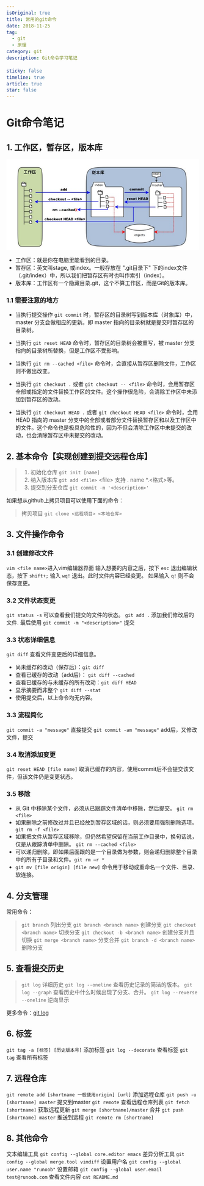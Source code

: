 ```yaml
---
isOriginal: true
title: 常用的git命令
date: 2018-11-25
tag:
  - git
  - 原理
category: git
description: Git命令学习笔记

sticky: false
timeline: true
article: true
star: false
---
```


# Git命令笔记

## 1. 工作区，暂存区，版本库
![工作区，暂存区，版本库](/images/article/25/threestore.png)
+ 工作区：就是你在电脑里能看到的目录。
+ 暂存区：英文叫stage, 或index。一般存放在 ".git目录下" 下的index文件（.git/index）中，所以我们把暂存区有时也叫作索引（index）。
+ 版本库：工作区有一个隐藏目录.git，这个不算工作区，而是Git的版本库。

<!--more-->

### 1.1 需要注意的地方
 + 当执行提交操作 `git commit` 时，暂存区的目录树写到版本库（对象库）中，master 分支会做相应的更新。即 master 指向的目录树就是提交时暂存区的目录树。

 + 当执行 `git reset HEAD` 命令时，暂存区的目录树会被重写，被 master 分支指向的目录树所替换，但是工作区不受影响。

 + 当执行 `git rm --cached <file>` 命令时，会直接从暂存区删除文件，工作区则不做出改变。

 + 当执行 `git checkout .` 或者 `git checkout -- <file>` 命令时，会用暂存区全部或指定的文件替换工作区的文件。这个操作很危险，会清除工作区中未添加到暂存区的改动。

 + 当执行 `git checkout HEAD .` 或者 `git checkout HEAD <file>` 命令时，会用 HEAD 指向的 master 分支中的全部或者部分文件替换暂存区和以及工作区中的文件。这个命令也是极具危险性的，因为不但会清除工作区中未提交的改动，也会清除暂存区中未提交的改动。

## 2. 基本命令【实现创建到提交远程仓库】
 >1. 初始化仓库 `git init [name]`
 >2. 纳入版本库 `git add <file>` <file\> 支持 . name *.<格式>等。
 >3. 提交到分支仓库 `git commit -m '<description>'`

如果想从github上拷贝项目可以使用下面的命令：
 > 拷贝项目 `git clone <远程项目> <本地仓库>`


## 3. 文件操作命令
### 3.1 创建修改文件
`vim <file name>`进入vim编辑器界面
输入想要的内容之后，按下 `esc` 退出编辑状态，按下 `shift+;` 输入 `wq!` 退出。此时文件内容已经变更。 如果输入 `q!` 则不会保存变更。

### 3.2 文件状态变更
`git status -s` 可以查看我们提交的文件的状态。
`git add .` 添加我们修改后的文件.
最后使用 `git commit -m "<description>"` 提交
### 3.3 状态详细信息
`git diff` 查看文件变更后的详细信息。
+ 尚未缓存的改动（保存后）：`git diff`
+ 查看已缓存的改动（add后）： `git diff --cached`
+ 查看已缓存的与未缓存的所有改动：`git diff HEAD`
+ 显示摘要而非整个 `git diff --stat`
+ 使用提交后，以上命令均无内容。

### 3.3 流程简化
`git commit -a "message"` 直接提交
`git commit -am "message"` add后，又修改文件，提交

### 3.4 取消添加变更
`git reset HEAD [file name]` 取消已缓存的内容，使用commit后不会提交该文件，但该文件仍是变更状态。

### 3.5 移除
+ 从 Git 中移除某个文件，必须从已跟踪文件清单中移除，然后提交。 `git rm <file>`
+ 如果删除之前修改过并且已经放到暂存区域的话，则必须要用强制删除选项。 `git rm -f <file>`
+ 如果把文件从暂存区域移除，但仍然希望保留在当前工作目录中，换句话说，仅是从跟踪清单中删除。 `git rm --cached <file>`
+ 可以递归删除，即如果后面跟的是一个目录做为参数，则会递归删除整个目录中的所有子目录和文件。`git rm –r *`
+ `git mv [file origin] [file new]` 命令用于移动或重命名一个文件、目录、软连接。

## 4. 分支管理
常用命令：
> `git branch` 列出分支
`git branch <branch name>` 创建分支
`git checkout <branch name>` 切换分支
`git checkout -b <branch name>` 创建分支并且切换
`git merge <branch name>` 分支合并
`git branch -d <branch name>` 删除分支

## 5. 查看提交历史
> `git log` 详细历史
`git log --oneline` 查看历史记录的简洁的版本。
`git log --graph` 查看历史中什么时候出现了分支、合并。
`git log --reverse --oneline` 逆向显示

更多命令：[git log](http://git-scm.com/docs/git-log)

## 6. 标签
`git tag -a [标签] [历史版本号]` 添加标签
`git log --decorate` 查看标签
`git tag` 查看所有标签

## 7. 远程仓库
`git remote add [shortname 一般使用origin] [url]` 添加远程仓库
`git push -u [shortname] master` 提交到master
`git remote` 查看远程仓库列表
`git fetch [shortname]` 获取远程更新
`git merge [shortname]/master` 合并
`git push [shortname] master` 推送到远程
`git remote rm [shortname]`

## 8. 其他命令
文本编辑工具 `git config --global core.editor emacs`
差异分析工具 `git config --global merge.tool vimdiff`
设置用户名 `git config --global user.name "runoob"`
设置邮箱 `git config --global user.email test@runoob.com`
查看文件内容 `cat README.md`
